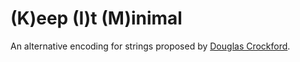 # (K)eep (I)t (M)inimal
An alternative encoding for strings proposed by [Douglas Crockford](https://www.crockford.com/kim.html).